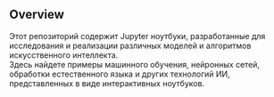 ## Overview
Этот репозиторий содержит Jupyter ноутбуки, разработанные для исследования и 
реализации различных моделей и алгоритмов искусственного интеллекта.\
Здесь найдете примеры машинного обучения, нейронных сетей, обработки естественного языка 
и других технологий ИИ, представленных в виде интерактивных ноутбуков.
